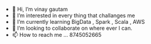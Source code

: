 - 👋 Hi, I’m vinay gautam
- 👀 I’m interested in every thing that challanges me 
- 🌱 I’m currently learning BigData , Spark , Scala , AWS
- 💞️ I’m looking to collaborate on where ever I can.
- 📫 How to reach me ... 8745052665

<!---
vinaygautam87/vinaygautam87 is a ✨ special ✨ repository because its `README.md` (this file) appears on your GitHub profile.
You can click the Preview link to take a look at your changes.
--->

